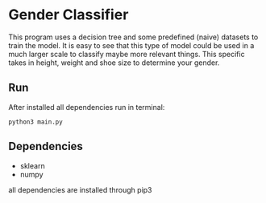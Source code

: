 # Gender Classifier

This program uses a decision tree and some predefined (naive) datasets to train the model.
It is easy to see that this type of model could be used in a much larger scale to classify maybe more relevant things. This specific takes in height, weight and shoe size to determine your gender.

## Run
After installed all dependencies run in terminal:

    python3 main.py

## Dependencies

- sklearn
- numpy

all dependencies are installed through pip3

